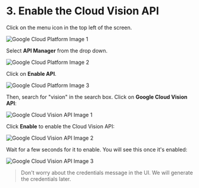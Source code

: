# 3. Enable the Cloud Vision API

Click on the menu icon in the top left of the screen.

![Google Cloud Platform Image 1](https://codelabs.developers.google.com/codelabs/cloud-vision-intro/img/742dc285f86cdd1f.png)

Select **API Manager** from the drop down.

![Google Cloud Platform Image 2](https://codelabs.developers.google.com/codelabs/cloud-vision-intro/img/4cafd05ec8d75ebf.png)

Click on **Enable API**.

![Google Cloud Platform Image 3](https://codelabs.developers.google.com/codelabs/cloud-vision-intro/img/4bb68825617f57b8.png)

Then, search for "vision" in the search box. Click on **Google Cloud Vision API**:

![Google Cloud Vision API Image 1](https://codelabs.developers.google.com/codelabs/cloud-vision-intro/img/ab5576bc08e22595.png)

Click **Enable** to enable the Cloud Vision API:

![Google Cloud Vision API Image 2](https://codelabs.developers.google.com/codelabs/cloud-vision-intro/img/df4edbd861d282c3.png)

Wait for a few seconds for it to enable. You will see this once it's enabled:

![Google Cloud Vision API Image 3](https://codelabs.developers.google.com/codelabs/cloud-vision-intro/img/111a4ef48585e4a1.png)

> Don't worry about the credentials message in the UI. We will generate the credentials later.